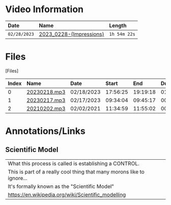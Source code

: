 <h1>
    Video Information
</h1>

| Date         | Name                                                    | Length       |
|:-------------|:--------------------------------------------------------|:-------------|
| `02/28/2023` | [2023_0228-(Impressions)](https://youtu.be/BWvPCHFJwsg) | `1h 54m 22s` |

<h1>
  Files
</h1>

[Files]

| Index | Name             | Date       | Start    | End      | Duration |
|:------|:-----------------|:-----------|:---------|:---------|:---------|
|     0 | [20230218.mp3](https://drive.google.com/file/d/19ULWQYI_X5eHnUsSpxW9ONHUaB8inWVu) | 02/18/2023 | 17:56:25 | 19:19:18 | 01:23:06 |
|     1 | [20230217.mp3](https://drive.google.com/file/d/182GBCdeBN_s6R7EBWj6XrvIqiIJeKAZ3) | 02/17/2023 | 09:34:04 | 09:45:17 | 00:10:59 |
|     2 | [20210202.mp3](https://drive.google.com/file/d/1JECZXhwpXFO5B8fvFnLftESp578PFVF8) | 02/02/2021 | 11:34:59 | 11:55:02 | 00:20:01 |

<h1>
  Annotations/Links
</h1>

<h2>
    Scientific Model
</h2>

<table>
    <tr>
        <td>
            What this process is called is establishing a CONTROL.
        </td>
    </tr>
    <tr>
        <td>
            This is part of a really cool thing that many morons like to ignore...
        </td>
    </tr>
    <tr>
        <td>
            It's formally known as the "Scientific Model"
        </td>
    </tr>
    <tr>
        <td>
            <a href="https://en.wikipedia.org/wiki/Scientific_modelling">https://en.wikipedia.org/wiki/Scientific_modelling</a>
        </td>
    </tr>
<p>
